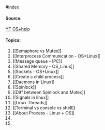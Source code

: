 #index  

#### Source:
[YT](https://www.youtube.com/playlist?list=PL3uLubnzL2Tlbyrr2GFVRE7Azo8FJe-dJ)
[OS+help](https://www.includehelp.com/operating-systems/)


#### Topics:

1. [[Semaphore vs Mutex]]
2. [[Interprocess Communication - OS+Linux]]
3. [[Message queue - IPC]]
4. [[Shared Memory - OS_Linux]]
5. [[Sockets - OS+Linux]]
6. [[Create a child process]]
7. [[Daemons in Linux]]
8. [[Spinlock]]
9. [[Diff between Spinlock and Mutex]]
10. [[Signals in linux]]
11. [[Linux Threads]]
12. [[Terminal vs console vs shell]]
13. [[About Process - Linux + OS]]
14. 
15. 